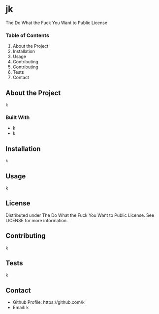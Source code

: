 <h1>
    jk
</h1>

The Do What the Fuck You Want to Public License

<h3>
    Table of Contents
</h3>

<ol>
    <li><a href="#about" style= "text-decoration:none">About the Project</a></li>
    <li><a href="#installation" style= "text-decoration:none">Installation</a></li>
    <li><a href="#usage" style= "text-decoration:none">Usage</a></li>
    <li><a href="#license" style= "text-decoration:none">Contributing</a></li>
    <li><a href="#contributing" style= "text-decoration:none">Contributing</a></li>
    <li><a href="#tests" style= "text-decoration:none">Tests</a></li>
    <li><a href="#contact" style= "text-decoration:none">Contact</a></li>
</ol>
    
<h2 id="about">
    About the Project
</h2>
    
<p>
    k
</p>

<h3>Built With</h3>

<ul>
    <li>k</li>
    <li>k</li>
</ul>
    
<h2 id="installation">
    Installation
</h2>
    
<p>
    k
</p>
    
<h2 id="usage">
    Usage
</h2>
    
<p>
    k
</p>

<h2 id="license">
    License
</h2>
    
<p>
    Distributed under The Do What the Fuck You Want to Public License. See LICENSE for more information.
</p>

<h2 id="contributing">
    Contributing
</h2>
    
<p>
    k
</p>

<h2 id="tests">
    Tests
</h2>
    
<p>
    k
</p>

<h2 id="contact">
    Contact
</h2>
    
<ul>
    <li>Github Profile: https://github.com/k</li>
    <li>Email: k</li>
</ul>